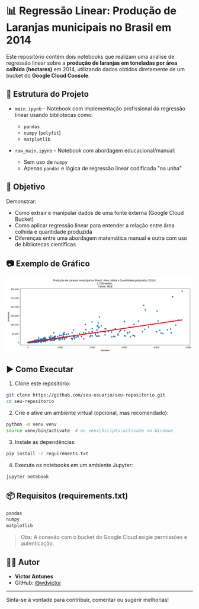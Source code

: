 # 📊 Regressão Linear: Produção de Laranjas municipais no Brasil em 2014

Este repositório contém dois notebooks que realizam uma análise de regressão linear sobre a **produção de laranjas em toneladas por área colhida (hectares)** em 2014, utilizando dados obtidos diretamente de um bucket do **Google Cloud Console**.

## 📁 Estrutura do Projeto

- `main.ipynb` – Notebook com implementação profissional da regressão linear usando bibliotecas como:
  - `pandas`
  - `numpy` (`polyfit`)
  - `matplotlib`

- `raw_main.ipynb` – Notebook com abordagem educacional/manual:
  - Sem uso de `numpy`
  - Apenas `pandas` e lógica de regressão linear codificada "na unha"


## 🧠 Objetivo

Demonstrar:
- Como extrair e manipular dados de uma fonte externa (Google Cloud Bucket)
- Como aplicar regressão linear para entender a relação entre área colhida e quantidade produzida
- Diferenças entre uma abordagem matemática manual e outra com uso de bibliotecas científicas

## 📷 Exemplo de Gráfico



![Gráfico de regressão linear](output.png)

## ▶️ Como Executar

1. Clone este repositório:

```bash
git clone https://github.com/seu-usuario/seu-repositorio.git
cd seu-repositorio
```

2. Crie e ative um ambiente virtual (opcional, mas recomendado):

```bash
python -m venv venv
source venv/bin/activate  # ou venv\Scripts\activate no Windows
```

3. Instale as dependências:

```bash
pip install -r requirements.txt
```

4. Execute os notebooks em um ambiente Jupyter:

```bash
jupyter notebook
```

## 📦 Requisitos (requirements.txt)

```txt
pandas
numpy
matplotlib
```

> Obs: A conexão com o bucket do Google Cloud exigie permissões e autenticação.

## 👨‍💻 Autor

- **Victor Antunes**
- GitHub: [@wdvictor](https://github.com/wdvictor)

---

Sinta-se à vontade para contribuir, comentar ou sugerir melhorias!
